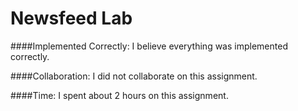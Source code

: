 Newsfeed Lab
============

####Implemented Correctly:
I believe everything was implemented correctly.

####Collaboration:
I did not collaborate on this assignment.

####Time:
I spent about 2 hours on this assignment.
